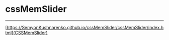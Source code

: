 # cssMemSlider

***

[https://SemyonKushnarenko.github.io/cssMemSlider/cssMemSlider/index.html](CSSMemSlider)
